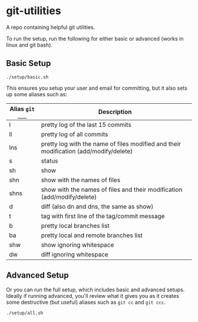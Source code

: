 # git-utilities
A repo containing helpful git utilities.

To run the setup, run the following for either basic or advanced (works in linux and git bash).

## Basic Setup

```
./setup/basic.sh
```

This ensures you setup your user and email for committing, but it also sets up some aliases such as:

|Alias `git ___`|Description|
|---|---|
|l|pretty log of the last 15 commits|
|ll|pretty log of all commits|
|lns|pretty log with the name of files modified and their modification (add/modify/delete)|
|s|status|
|sh|show|
|shn|show with the names of files|
|shns|show with the names of files and their modification (add/modify/delete)|
|d|diff (also dn and dns, the same as show)|
|t|tag with first line of the tag/commit message|
|b|pretty local branches list|
|ba|pretty local and remote branches list|
|shw|show ignoring whitespace|
|dw|diff ignoring whitespace|

## Advanced Setup

Or you can run the full setup, which includes basic and advanced setups.
Ideally if running advanced, you'll review what it gives you as it creates some destructive (but useful) aliases such as `git cc` and `git ccc`.

```
./setup/all.sh
```
